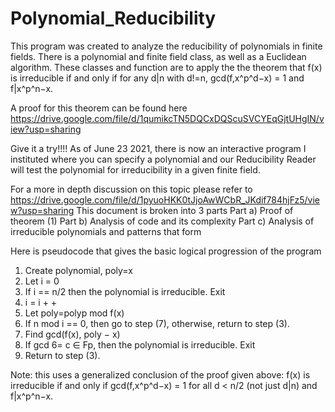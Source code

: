 # Polynomial_Reducibility
This program was created to analyze the reducibility of polynomials in finite fields.  There is a 
  polynomial and finite field class, as well as a Euclidean algorithm. These classes and function are to
  apply the the theorem that f(x) is irreducible if and only if for any d|n with d!=n, gcd(f,x^p^d−x) = 1 
  and f|x^p^n−x.

A proof for this theorem can be found here https://drive.google.com/file/d/1qumikcTN5DQCxDQScuSVCYEqGjtUHgIN/view?usp=sharing

Give it a try!!!! As of June 23 2021, there is now an interactive program I instituted where you can specify a polynomial 
and our Reducibility Reader will test the polynomial for irreducibility in a given finite field.

For a more in depth discussion on this topic please refer to https://drive.google.com/file/d/1pyuoHKK0tJjoAwWCbR_JKdif784hjFz5/view?usp=sharing
This document is broken into 3 parts
  Part a) Proof of theorem (1)
  Part b) Analysis of code and its complexity
  Part c) Analysis of irreducible polynomials and patterns that form
  
Here is pseudocode that gives the basic logical progression of the program
1. Create polynomial, poly=x
2. Let i = 0
3. If i == n/2 then the polynomial is irreducible. Exit 
4. i = i + +
5. Let poly=polyp mod f(x)
6. If n mod i == 0, then go to step (7), otherwise, return to step (3).
7. Find gcd(f(x), poly − x)
8. If gcd 6= c ∈ Fp, then the polynomial is irreducible. Exit
9. Return to step (3).

Note: this uses a generalized conclusion of the proof given above: 
f(x) is irreducible if and only if gcd(f,x^p^d−x) = 1 for all d < n/2 (not just d|n) and f|x^p^n−x.

